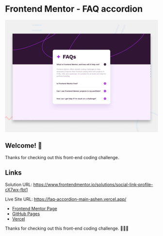 # Frontend Mentor - FAQ accordion

![Design preview for the FAQ accordion coding challenge](./design/desktop-preview.jpg)

## Welcome! 👋

Thanks for checking out this front-end coding challenge.

## Links
Solution URL: [https://www.frontendmentor.io/solutions/social-link-profile-cX7wx-fbt1
](https://www.frontendmentor.io/solutions/faq-accordion-vv7qVzwowd)

Live Site URL: https://faq-accordion-main-ashen.vercel.app/

- [Frontend Mentor Page](https://www.frontendmentor.io/profile/rocioizq)
- [GitHub Pages](https://github.com/rocioizq)
- [Vercel](https://vercel.com/rocioizqs-projects)


Thanks for checking out this front-end coding challenge.
🚀🚀🚀
